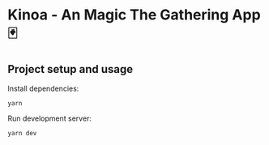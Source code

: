 # Kinoa - An Magic The Gathering App 🃏
## Project setup and usage

Install dependencies:

```
yarn
```

Run development server:

```
yarn dev
```


